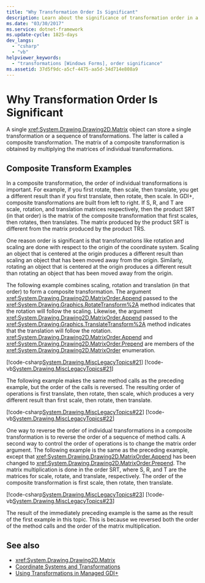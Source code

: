 ```yaml
---
title: "Why Transformation Order Is Significant"
description: Learn about the significance of transformation order in a sequence of transformations called a composite transformation.
ms.date: "03/30/2017"
ms.service: dotnet-framework
ms.update-cycle: 1825-days
dev_langs:
  - "csharp"
  - "vb"
helpviewer_keywords:
  - "transformations [Windows Forms], order significance"
ms.assetid: 37d5f9dc-a5cf-4475-aa5d-34d714e808a9
---
```


# Why Transformation Order Is Significant

A single <xref:System.Drawing.Drawing2D.Matrix> object can store a single transformation or a sequence of transformations. The latter is called a composite transformation. The matrix of a composite transformation is obtained by multiplying the matrices of individual transformations.

## Composite Transform Examples

In a composite transformation, the order of individual transformations is important. For example, if you first rotate, then scale, then translate, you get a different result than if you first translate, then rotate, then scale. In GDI+, composite transformations are built from left to right. If S, R, and T are scale, rotation, and translation matrices respectively, then the product SRT (in that order) is the matrix of the composite transformation that first scales, then rotates, then translates. The matrix produced by the product SRT is different from the matrix produced by the product TRS.

One reason order is significant is that transformations like rotation and scaling are done with respect to the origin of the coordinate system. Scaling an object that is centered at the origin produces a different result than scaling an object that has been moved away from the origin. Similarly, rotating an object that is centered at the origin produces a different result than rotating an object that has been moved away from the origin.

The following example combines scaling, rotation and translation (in that order) to form a composite transformation. The argument <xref:System.Drawing.Drawing2D.MatrixOrder.Append> passed to the <xref:System.Drawing.Graphics.RotateTransform%2A> method indicates that the rotation will follow the scaling. Likewise, the argument <xref:System.Drawing.Drawing2D.MatrixOrder.Append> passed to the <xref:System.Drawing.Graphics.TranslateTransform%2A> method indicates that the translation will follow the rotation. <xref:System.Drawing.Drawing2D.MatrixOrder.Append> and <xref:System.Drawing.Drawing2D.MatrixOrder.Prepend> are members of the <xref:System.Drawing.Drawing2D.MatrixOrder> enumeration.

[!code-csharp[System.Drawing.MiscLegacyTopics#21](~/samples/snippets/csharp/VS_Snippets_Winforms/System.Drawing.MiscLegacyTopics/CS/Class1.cs#21)]
[!code-vb[System.Drawing.MiscLegacyTopics#21](~/samples/snippets/visualbasic/VS_Snippets_Winforms/System.Drawing.MiscLegacyTopics/VB/Class1.vb#21)]

The following example makes the same method calls as the preceding example, but the order of the calls is reversed. The resulting order of operations is first translate, then rotate, then scale, which produces a very different result than first scale, then rotate, then translate.

[!code-csharp[System.Drawing.MiscLegacyTopics#22](~/samples/snippets/csharp/VS_Snippets_Winforms/System.Drawing.MiscLegacyTopics/CS/Class1.cs#22)]
[!code-vb[System.Drawing.MiscLegacyTopics#22](~/samples/snippets/visualbasic/VS_Snippets_Winforms/System.Drawing.MiscLegacyTopics/VB/Class1.vb#22)]

One way to reverse the order of individual transformations in a composite transformation is to reverse the order of a sequence of method calls. A second way to control the order of operations is to change the matrix order argument. The following example is the same as the preceding example, except that <xref:System.Drawing.Drawing2D.MatrixOrder.Append> has been changed to <xref:System.Drawing.Drawing2D.MatrixOrder.Prepend>. The matrix multiplication is done in the order SRT, where S, R, and T are the matrices for scale, rotate, and translate, respectively. The order of the composite transformation is first scale, then rotate, then translate.

[!code-csharp[System.Drawing.MiscLegacyTopics#23](~/samples/snippets/csharp/VS_Snippets_Winforms/System.Drawing.MiscLegacyTopics/CS/Class1.cs#23)]
[!code-vb[System.Drawing.MiscLegacyTopics#23](~/samples/snippets/visualbasic/VS_Snippets_Winforms/System.Drawing.MiscLegacyTopics/VB/Class1.vb#23)]

The result of the immediately preceding example is the same as the result of the first example in this topic. This is because we reversed both the order of the method calls and the order of the matrix multiplication.

## See also

- <xref:System.Drawing.Drawing2D.Matrix>
- [Coordinate Systems and Transformations](coordinate-systems-and-transformations.md)
- [Using Transformations in Managed GDI+](using-transformations-in-managed-gdi.md)

